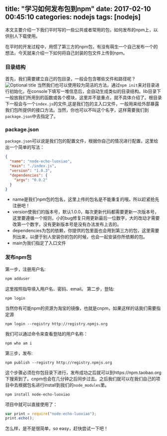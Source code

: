 title: "学习如何发布包到npm"
date: 2017-02-10 00:45:10
categories: nodejs
tags: [nodejs]
---
本文主要介绍一下我们平时写的一些公共或者常用的包，如何发布的npm上，以供别人下载使用。
<!--more-->
在平时的开发过程中，用惯了第三方的npm包，有没有萌生一个自己发布一个的想法，今天就来介绍一下如何将自己封装的包文件上传到npm。
### 目录结构
首先，我们需要建立自己的包目录，一般会包含哪些文件和路径呢？
![](/image/2017-2/1.png "Optional title")
当然我们也可以使用较为简洁的方法，通过`npm init`来对目录进行初始化，在console下填写一堆信息后，会自动生成类似的目录结构。lib目录下一般放我们所用到的函数或各个模块，这里并不是重点，就不具体介绍了。根目录下一般会与一个`index.js`的文件,这是我们包的主入口文件，一般用来给外部暴露我们包所提供的接口方法。当然，你也可以不叫这个名字，这样需要我们到`package.json`中去指定了。
### package.json
`package.json`可以说是我们包的配置文件，根据你自己的情况进行配置，这里给出一个简单的写法：
```json
{
  "name": "node-echo-luoxiao",
  "main": "./index.js",
  "version": "1.0.3",
  "dependencies": {
    "argv": "0.0.2"
  }
}
```
* name是我们npm包的包名，这里上传的包名是不能重复的哦，所以赶紧抢先注册吧！
* version使我们的版本号，默认1.0.0，每次更新代码都需要更新一次版本号，这里要遵循一个规则，小的bug修复只用更新最后一位数字，大的改动才需要改第一个数字，没有更新版本号是没有办法发布上去的。
* dependencies为包的依赖，你提供的包里面也会用到第三方的包，这里需要列出来，以便于别人安装你的包的时候，也会一起安装你所依赖的包。
* main为我们指定了入口文件

### 发布npm包
第一步，注册用户名:
```javascript
npm adduser
```
这里按照指导填入用户名、密码、email。
第二步，登陆:
```shell
npm login
```
当然你有可能npm的资源为淘宝的镜像，也就是cnpm，如果这样的话我们需要指定源
```shell
npm login --registry http://registry.npmjs.org
```
我们可以通过命令来查看登陆的用户名称：
```shell
npm who am i
```
第三步，发布:
```shell
npm publish --registry http://registry.npmjs.org
```
这个步骤必须在你包目录下进行，发布成功之后就可以到https://npm.taobao.org下搜索到了。cnpm也会在几分钟之后同步过去。之后我们就可以在我们自己的项目中去根据包名进行install到我们的`node_modules`里。
```shell
npm install node-echo-luoxiao
```
项目中就可以直接使用了：
```javascript
var print = require("node-echo-luoxiao");
print.echo();
```
怎么样，是不是很简单，so easy，赶快尝试一下吧！
